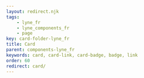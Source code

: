 ```yaml
---
layout: redirect.njk
tags: 
    - lyne_fr
    - lyne_components_fr
    - page
key: card-folder-lyne_fr
title: Card
parent: components-lyne_fr
keywords: card, card-link, card-badge, badge, link
order: 60
redirect: card/
---
```

